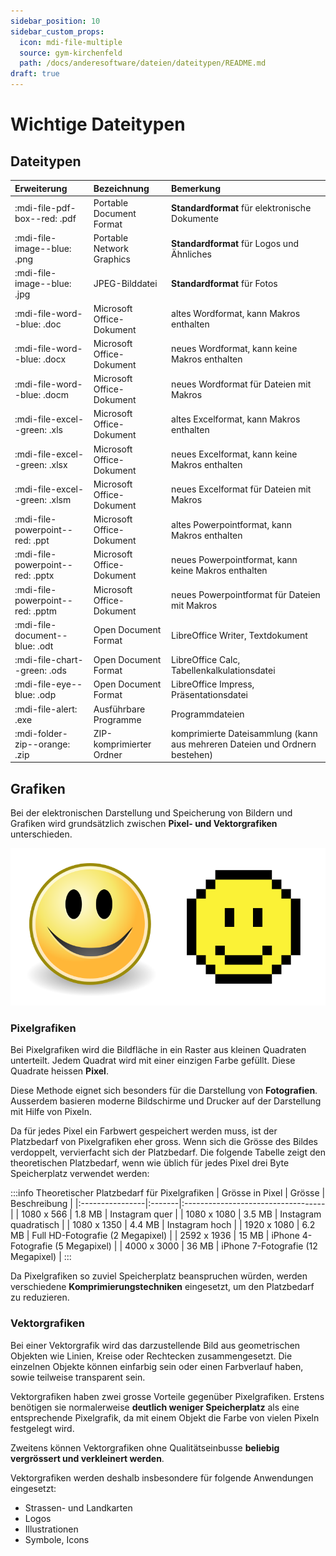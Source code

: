 ```yaml
---
sidebar_position: 10
sidebar_custom_props:
  icon: mdi-file-multiple
  source: gym-kirchenfeld
  path: /docs/anderesoftware/dateien/dateitypen/README.md
draft: true
---
```


# Wichtige Dateitypen


## Dateitypen


| Erweiterung                      | Bezeichnung               | Bemerkung                                                                   |
|:---------------------------------|:--------------------------|:----------------------------------------------------------------------------|
| :mdi-file-pdf-box--red: .pdf     | Portable Document Format  | **Standardformat** für elektronische Dokumente                              |
| :mdi-file-image--blue: .png      | Portable Network Graphics | **Standardformat** für Logos und Ähnliches                                  |
| :mdi-file-image--blue: .jpg      | JPEG-Bilddatei            | **Standardformat** für Fotos                                                |
| :mdi-file-word--blue: .doc       | Microsoft Office-Dokument | altes Wordformat, kann Makros enthalten                                     |
| :mdi-file-word--blue: .docx      | Microsoft Office-Dokument | neues Wordformat, kann keine Makros enthalten                               |
| :mdi-file-word--blue: .docm      | Microsoft Office-Dokument | neues Wordformat für Dateien mit Makros                                     |
| :mdi-file-excel--green: .xls     | Microsoft Office-Dokument | altes Excelformat, kann Makros enthalten                                    |
| :mdi-file-excel--green: .xlsx    | Microsoft Office-Dokument | neues Excelformat, kann keine Makros enthalten                              |
| :mdi-file-excel--green: .xlsm    | Microsoft Office-Dokument | neues Excelformat für Dateien mit Makros                                    |
| :mdi-file-powerpoint--red: .ppt  | Microsoft Office-Dokument | altes Powerpointformat, kann Makros enthalten                               |
| :mdi-file-powerpoint--red: .pptx | Microsoft Office-Dokument | neues Powerpointformat, kann keine Makros enthalten                         |
| :mdi-file-powerpoint--red: .pptm | Microsoft Office-Dokument | neues Powerpointformat für Dateien mit Makros                               |
| :mdi-file-document--blue: .odt   | Open Document Format      | LibreOffice Writer, Textdokument                                            |
| :mdi-file-chart--green: .ods     | Open Document Format      | LibreOffice Calc, Tabellenkalkulationsdatei                                 |
| :mdi-file-eye--blue: .odp        | Open Document Format      | LibreOffice Impress, Präsentationsdatei                                     |
| :mdi-file-alert: .exe            | Ausführbare Programme     | Programmdateien                                                             |
| :mdi-folder-zip--orange: .zip    | ZIP-komprimierter Ordner  | komprimierte Dateisammlung (kann aus mehreren Dateien und Ordnern bestehen) |



## Grafiken

Bei der elektronischen Darstellung und Speicherung von Bildern und Grafiken wird grundsätzlich zwischen **Pixel- und Vektorgrafiken** unterschieden.

![Smiley als Vektor- und Pixelgrafik](./smiley-pixel-vektor.png)

### Pixelgrafiken

Bei Pixelgrafiken wird die Bildfläche in ein Raster aus kleinen Quadraten unterteilt. Jedem Quadrat wird mit einer einzigen Farbe gefüllt. Diese Quadrate heissen **Pixel**.

Diese Methode eignet sich besonders für die Darstellung von **Fotografien**. Ausserdem basieren moderne Bildschirme und Drucker auf der Darstellung mit Hilfe von Pixeln.

Da für jedes Pixel ein Farbwert gespeichert werden muss, ist der Platzbedarf von Pixelgrafiken eher gross. Wenn sich die Grösse des Bildes verdoppelt, vervierfacht sich der Platzbedarf. Die folgende Tabelle zeigt den theoretischen Platzbedarf, wenn wie üblich für jedes Pixel drei Byte Speicherplatz verwendet werden:

:::info Theoretischer Platzbedarf für Pixelgrafiken
| Grösse in Pixel | Grösse | Beschreibung                       |
|:----------------|:-------|:-----------------------------------|
| 1080 x 566      | 1.8 MB | Instagram quer                     |
| 1080 x 1080     | 3.5 MB | Instagram quadratisch              |
| 1080 x 1350     | 4.4 MB | Instagram hoch                     |
| 1920 x 1080     | 6.2 MB | Full HD-Fotografie (2 Megapixel)   |
| 2592 x 1936     | 15 MB  | iPhone 4-Fotografie (5 Megapixel)  |
| 4000 x 3000     | 36 MB  | iPhone 7-Fotografie (12 Megapixel) |
:::

Da Pixelgrafiken so zuviel Speicherplatz beanspruchen würden, werden verschiedene **Komprimierungstechniken** eingesetzt, um den Platzbedarf zu reduzieren.

### Vektorgrafiken

Bei einer Vektorgrafik wird das darzustellende Bild aus geometrischen Objekten wie Linien, Kreise oder Rechtecken zusammengesetzt. Die einzelnen Objekte können einfarbig sein oder einen Farbverlauf haben, sowie teilweise transparent sein.

Vektorgrafiken haben zwei grosse Vorteile gegenüber Pixelgrafiken. Erstens benötigen sie normalerweise **deutlich weniger Speicherplatz** als eine entsprechende Pixelgrafik, da mit einem Objekt die Farbe von vielen Pixeln festgelegt wird.

Zweitens können Vektorgrafiken ohne Qualitätseinbusse **beliebig vergrössert und verkleinert werden**.

Vektorgrafiken werden deshalb insbesondere für folgende Anwendungen eingesetzt:

* Strassen- und Landkarten
* Logos
* Illustrationen
* Symbole, Icons
